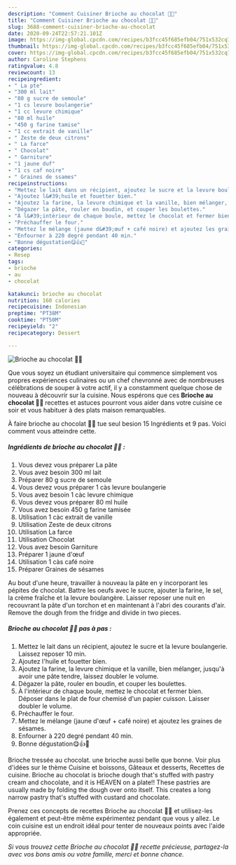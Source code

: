 ```yaml
---
description: "Comment Cuisiner Brioche au chocolat 🍫🍫"
title: "Comment Cuisiner Brioche au chocolat 🍫🍫"
slug: 3688-comment-cuisiner-brioche-au-chocolat
date: 2020-09-24T22:57:21.101Z
image: https://img-global.cpcdn.com/recipes/b3fcc45f685efb04/751x532cq70/brioche-au-chocolat-🍫🍫-photo-principale-de-la-recette.jpg
thumbnail: https://img-global.cpcdn.com/recipes/b3fcc45f685efb04/751x532cq70/brioche-au-chocolat-🍫🍫-photo-principale-de-la-recette.jpg
cover: https://img-global.cpcdn.com/recipes/b3fcc45f685efb04/751x532cq70/brioche-au-chocolat-🍫🍫-photo-principale-de-la-recette.jpg
author: Caroline Stephens
ratingvalue: 4.8
reviewcount: 13
recipeingredient:
- " La pte"
- "300 ml lait"
- "80 g sucre de semoule"
- "1 cs levure boulangerie"
- "1 cc levure chimique"
- "80 ml huile"
- "450 g farine tamise"
- "1 cc extrait de vanille"
- " Zeste de deux citrons"
- " La farce"
- " Chocolat"
- " Garniture"
- "1 jaune duf"
- "1 cs caf noire"
- " Graines de ssames"
recipeinstructions:
- "Mettez le lait dans un récipient, ajoutez le sucre et la levure boulangerie. Laissez reposer 10 min."
- "Ajoutez l&#39;huile et fouetter bien."
- "Ajoutez la farine, la levure chimique et la vanille, bien mélanger, jusqu&#39;à avoir une pâte tendre, laissez doubler le volume."
- "Dégazer la pâte, rouler en boudin, et couper les boulettes."
- "À l&#39;intérieur de chaque boule, mettez le chocolat et fermer bien. Déposer dans le plat de four chemisé d&#39;un papier cuisson. Laisser doubler le volume."
- "Préchauffer le four."
- "Mettez le mélange (jaune d&#39;œuf + café noire) et ajoutez les graines de sésames."
- "Enfourner à 220 degré pendant 40 min."
- "Bonne dégustation😋👍🍫"
categories:
- Resep
tags:
- brioche
- au
- chocolat

katakunci: brioche au chocolat 
nutrition: 160 calories
recipecuisine: Indonesian
preptime: "PT38M"
cooktime: "PT50M"
recipeyield: "2"
recipecategory: Dessert

---
```



![Brioche au chocolat 🍫🍫](https://img-global.cpcdn.com/recipes/b3fcc45f685efb04/751x532cq70/brioche-au-chocolat-🍫🍫-photo-principale-de-la-recette.jpg)

Que vous soyez un étudiant universitaire qui commence simplement vos propres expériences culinaires ou un chef chevronné avec de nombreuses célébrations de souper à votre actif, il y a constamment quelque chose de nouveau à découvrir sur la cuisine. Nous espérons que ces <strong> Brioche au chocolat 🍫🍫 </strong> recettes et astuces pourront vous aider dans votre cuisine ce soir et vous habituer à des plats maison remarquables.

<!--inarticleads1-->

À faire brioche au chocolat 🍫🍫 tue seul besion 15 Ingrédients et 9 pas. Voici comment vous atteindre cette.

##### Ingrédients de brioche au chocolat 🍫🍫 :

1. Vous devez vous préparer  La pâte
1. Vous avez besoin 300 ml lait
1. Préparer 80 g sucre de semoule
1. Vous devez vous préparer 1 càs levure boulangerie
1. Vous avez besoin 1 càc levure chimique
1. Vous devez vous préparer 80 ml huile
1. Vous avez besoin 450 g farine tamisée
1. Utilisation 1 càc extrait de vanille
1. Utilisation  Zeste de deux citrons
1. Utilisation  La farce
1. Utilisation  Chocolat
1. Vous avez besoin  Garniture
1. Préparer 1 jaune d&#39;œuf
1. Utilisation 1 càs café noire
1. Préparer  Graines de sésames


Au bout d&#39;une heure, travailler à nouveau la pâte en y incorporant les pépites de chocolat. Battre les oeufs avec le sucre, ajouter la farine, le sel, la crème fraîche et la levure boulangère. Laisser reposer une nuit en recouvrant la pâte d&#39;un torchon et en maintenant à l&#39;abri des courants d&#39;air. Remove the dough from the fridge and divide in two pieces. 

<!--inarticleads2-->

##### Brioche au chocolat 🍫🍫 pas à pas :

1. Mettez le lait dans un récipient, ajoutez le sucre et la levure boulangerie. Laissez reposer 10 min.
1. Ajoutez l&#39;huile et fouetter bien.
1. Ajoutez la farine, la levure chimique et la vanille, bien mélanger, jusqu&#39;à avoir une pâte tendre, laissez doubler le volume.
1. Dégazer la pâte, rouler en boudin, et couper les boulettes.
1. À l&#39;intérieur de chaque boule, mettez le chocolat et fermer bien. Déposer dans le plat de four chemisé d&#39;un papier cuisson. Laisser doubler le volume.
1. Préchauffer le four.
1. Mettez le mélange (jaune d&#39;œuf + café noire) et ajoutez les graines de sésames.
1. Enfourner à 220 degré pendant 40 min.
1. Bonne dégustation😋👍🍫


Brioche tressée au chocolat. une brioche aussi belle que bonne. Voir plus d&#39;idées sur le thème Cuisine et boissons, Gâteaux et desserts, Recettes de cuisine. Brioche au chocolat is brioche dough that&#39;s stuffed with pastry cream and chocolate, and it is HEAVEN on a plate!! These pastries are usually made by folding the dough over onto itself. This creates a long narrow pastry that&#39;s stuffed with custard and chocolate. 

<!--inarticleads1-->

<p>
Prenez ces concepts de recettes Brioche au chocolat 🍫🍫 et utilisez-les également et peut-être même expérimentez pendant que vous y allez. Le coin cuisine est un endroit idéal pour tenter de nouveaux points avec l'aide appropriée.
</p>

<p>
<i>Si vous trouvez cette Brioche au chocolat 🍫🍫 recette précieuse, partagez-la avec vos bons amis ou votre famille, merci et bonne chance.</i>
</p>
